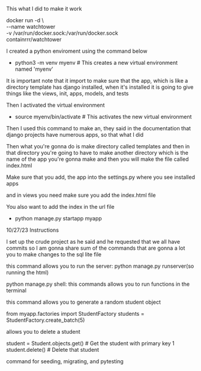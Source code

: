This what I did to make it work


docker run -d \          
--name watchtower \
-v /var/run/docker.sock:/var/run/docker.sock \
containrrr/watchtower



I created a python enviroment using the command below 

- python3 -m venv myenv  # This creates a new virtual environment named 'myenv'

It is important note that it import to make sure that the app, which is like a directory template has django installed, when it's installed it is going to give things like the views, init, apps, models, and tests 

Then I activated the virtual environment
- source myenv/bin/activate  # This activates the new virtual environment

Then I used this command to make an, they said in the documentation that django projects have numerous apps, so that what I did 

Then what you're gonna do is make directory called templates and then in that directory you're going to have to make another directory which is the name of the app you're gonna make and then you will make the file called index.html

Make sure that you add, the app into the settings.py where you see installed apps

and in views you need make sure you add the index.html file 

You also want to add the index in the url file


- python manage.py startapp myapp



10/27/23 Instructions 



I set up the crude project as he said and he requested that we all have commits so I am gonna share sum of the commands that are gonna a lot you to make changes to the sql lite file 


this command allows you to run the server: python manage.py runserver(so running the html)





python manage.py shell: this commands allows you to run functions in the terminal

this command allows you to generate a random student object  

from myapp.factories import StudentFactory
students = StudentFactory.create_batch(5)


allows you to delete a student 

student = Student.objects.get()  # Get the student with primary key 1
student.delete()  # Delete that student

command for seeding, migrating, and pytesting